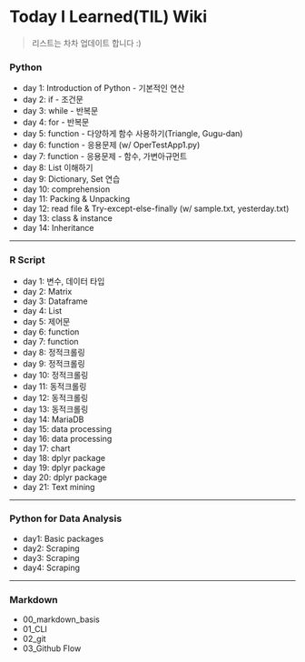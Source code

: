 # Today I Learned(TIL) Wiki
> 리스트는 차차 업데이트 합니다 :)

### Python
- day 1: Introduction of Python - 기본적인 연산
- day 2: if - 조건문
- day 3: while - 반복문
- day 4: for - 반복문
- day 5: function - 다양하게 함수 사용하기(Triangle, Gugu-dan)
- day 6: function  - 응용문제 (w/ OperTestApp1.py)
- day 7: function - 응용문제 - 함수, 가변아규먼트
- day 8: List 이해하기
- day 9: Dictionary, Set 연습
- day 10:  comprehension
- day 11: Packing & Unpacking
- day 12: read file & Try-except-else-finally (w/ sample.txt, yesterday.txt)
- day 13: class & instance
- day 14: Inheritance

---

### R Script

- day 1: 변수, 데이터 타입
- day 2: Matrix
- day 3: Dataframe
- day 4: List
- day 5: 제어문
- day 6: function
- day 7: function
- day 8: 정적크롤링
- day 9: 정적크롤링
- day 10: 정적크롤링
- day 11: 동적크롤링
- day 12: 동적크롤링
- day 13: 동적크롤링
- day 14: MariaDB
- day 15: data processing
- day 16: data processing
- day 17: chart
- day 18: dplyr package
- day 19: dplyr package
- day 20: dplyr package
- day 21: Text mining

---

### Python for Data Analysis

* day1: Basic packages
* day2: Scraping
* day3: Scraping
* day4: Scraping









---

### Markdown

* 00_markdown_basis
* 01_CLI
* 02_git
* 03_Github Flow



